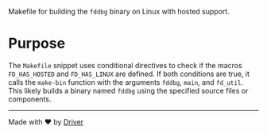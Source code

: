 <!--------------------------------------------------------------------------------->
<!-- IMPORTANT: This file is auto-generated by Driver (https://driver.ai). -------->
<!-- Manual edits may be overwritten on future commits. --------------------------->
<!--------------------------------------------------------------------------------->

Makefile for building the `fddbg` binary on Linux with hosted support.

# Purpose
The `Makefile` snippet uses conditional directives to check if the macros `FD_HAS_HOSTED` and `FD_HAS_LINUX` are defined. If both conditions are true, it calls the `make-bin` function with the arguments `fddbg`, `main`, and `fd_util`. This likely builds a binary named `fddbg` using the specified source files or components.

---
Made with ❤️ by [Driver](https://www.driver.ai/)